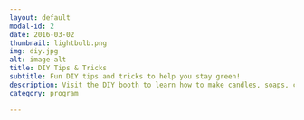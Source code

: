 ```yaml
---
layout: default
modal-id: 2
date: 2016-03-02
thumbnail: lightbulb.png
img: diy.jpg
alt: image-alt
title: DIY Tips & Tricks
subtitle: Fun DIY tips and tricks to help you stay green!
description: Visit the DIY booth to learn how to make candles, soaps, cleaning products, and notebooks from recycled goods!
category: program

---
```

